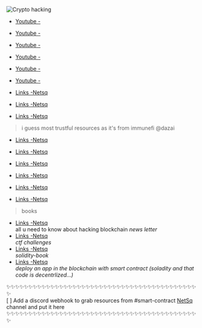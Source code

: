 ![Crypto hacking](https://user-images.githubusercontent.com/67026153/149589564-3ed03b81-03fa-41b6-9ef1-882ae3b08008.png)

+ [Youtube -](https://www.youtube.com/watch?v=P8LXLoTUJ5g&t=823s) <br>
+ [Youtube -](https://www.youtube.com/watch?v=ozqOlUVKL1s) <br>
+ [Youtube -](https://www.youtube.com/watch?v=RfL3FcnVbJg&t=313s) <br>
+ [Youtube -](https://www.youtube.com/watch?v=WP-EnGhIYEc) <br>
+ [Youtube -](https://www.youtube.com/watch?v=M576WGiDBdQ) <br>
+ [Youtube -](https://www.youtube.com/watch?v=ZE2HxTmxfrI) <br>


+ [Links -Netsq](https://github.com/geekshiv/Smart-Contract-Hacking
) <br> 
+ [Links -Netsq](https://hackernoon.com/everything-you-need-to-know-about-smart-contracts-a-beginners-guide-c13cc138378a
) <br> 
+ [Links -Netsq](https://immunefi.com/learn/) <br>

> i guess most trustful resources as it's from immunefi  @dazai
+ [Links -Netsq](https://www.freecodecamp.org/news/how-to-write-and-deploy-your-first-smart-contract-341d5e2ffb35/) <br>

+ [Links -Netsq](https://www.youtube.com/channel/UCJWh7F3AFyQ_x01VKzr9eyA/videos
) <br>

+ [Links -Netsq](https://nakamotoinstitute.org/bitcoin/) <br>

+ [Links -Netsq](https://github.com/crytic/not-so-smart-contracts)<br>

+ [Links -Netsq](https://github.com/jpantunes/awesome-cryptoeconomics)<br>
+ [Links -Netsq](https://github.com/ethereumbook/ethereumbook) <br>
> books
+ [Links -Netsq](https://medium.com/immunefi/hacking-the-blockchain-an-ultimate-guide-4f34b33c6e8b)<br>all u need to know about hacking blockchain
*news letter*
+ [Links -Netsq](https://github.com/blockthreat/blocksec-ctfs)<br>
*ctf challenges*
+ [Links -Netsq](https://github.com/gakonst/solidity-book)<br>
*solidity-book*
+ [Links -Netsq](https://docs.chain.link/docs/conceptual-overview/)<br>
*deploy an app in the blockchain with smart contract (soladity and that code is decentrlized...)* <br>

✨✨✨✨✨✨✨✨✨✨✨✨✨✨✨✨✨✨✨✨✨✨✨✨✨✨✨✨✨✨✨✨✨✨✨✨✨✨✨✨✨✨✨✨<br>
[ ] Add a discord webhook to grab resources from #smart-contract [NetSq](https://discord.gg/9h7JqhcX8u) channel and put it here
<br>✨✨✨✨✨✨✨✨✨✨✨✨✨✨✨✨✨✨✨✨✨✨✨✨✨✨✨✨✨✨✨✨✨✨✨✨✨✨✨✨✨✨✨✨<br>
